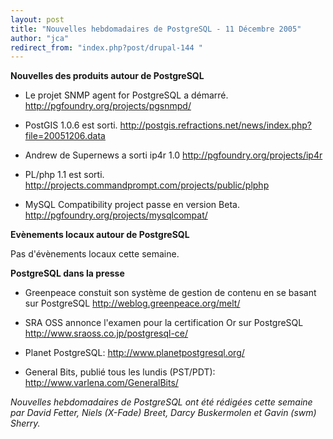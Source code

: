 ```yaml
---
layout: post
title: "Nouvelles hebdomadaires de PostgreSQL - 11 Décembre 2005"
author: "jca"
redirect_from: "index.php?post/drupal-144 "
---
```




<strong>Nouvelles des produits autour de PostgreSQL</strong>

<ul>

<li>

Le projet SNMP agent for PostgreSQL a démarré.  <a target="_blank" href="http://pgfoundry.org/projects/pgsnmpd/">http://pgfoundry.org/projects/pgsnmpd/</a>

</li>

<li>

PostGIS 1.0.6 est sorti.  <a target="_blank" href="http://postgis.refractions.net/news/index.php?file=20051206.data">http://postgis.refractions.net/news/index.php?file=20051206.data</a>

</li>

<li>

Andrew de Supernews a sorti ip4r 1.0  <a target="_blank" href="http://pgfoundry.org/projects/ip4r">http://pgfoundry.org/projects/ip4r</a>

</li>

<li>

PL/php 1.1 est sorti.  <a target="_blank" href="http://projects.commandprompt.com/projects/public/plphp">http://projects.commandprompt.com/projects/public/plphp</a>

</li>

<li>

MySQL Compatibility project passe en version Beta.  <a target="_blank" href="http://pgfoundry.org/projects/mysqlcompat/">http://pgfoundry.org/projects/mysqlcompat/</a>

</li>

</ul>

<p><strong>Evènements locaux autour de PostgreSQL</strong></p>

<p>

Pas d'évènements locaux cette semaine. </p>

<p><strong>PostgreSQL dans la presse</strong></p>

<ul>

<li>

Greenpeace constuit son système de gestion de contenu en se basant sur PostgreSQL  <a target="_blank" href="http://weblog.greenpeace.org/melt/">http://weblog.greenpeace.org/melt/</a>

</li>

<li>

SRA OSS annonce l'examen pour la certification Or sur PostgreSQL  <a target="_blank" href="http://www.sraoss.co.jp/postgresql-ce/">http://www.sraoss.co.jp/postgresql-ce/</a>

</li>

<li>Planet PostgreSQL:  <a target="_blank" href="http://www.planetpostgresql.org/">http://www.planetpostgresql.org/</a></li>

<li>

General Bits, publié tous les lundis (PST/PDT):  <a target="_blank" href="http://www.varlena.com/GeneralBits/">http://www.varlena.com/GeneralBits/</a>

</li>

</ul>

<p>

<em>

Nouvelles hebdomadaires de PostgreSQL ont été rédigées cette semaine par David Fetter, Niels (X-Fade) Breet, Darcy Buskermolen et Gavin (swm) Sherry. </em>

</p>